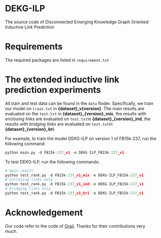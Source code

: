 # DEKG-ILP
The source code of Disconnected Emerging Knowledge Graph Oriented Inductive Link Prediction


# Requirements
The required packages are listed in `requirement.txt`


# The extended inductive link prediction experiments
All train and test data can be found in the `data` floder. Specifically, we train our model on `train.txt` in **{dataset}_v{version}**. The main results are evaluated on the `test.txt` in **{dataset}_{version}_mix**, the results with *enclosing links* are evaluated on `test.txt`in **{dataset}_{version}_ind**, the results with *bridging links* are evaluated on `test.txt`in **{dataset}_{version}_bri**.

For example, to train the model DEKG-ILP on version 1 of FB15k-237, run the following command:
``` python
python main.py -d FB15k-237_v1 -e DEKG-ILP_FB15k-237_v1
```
To test DEKG-ILP, run the following commands:
``` python
# main result
python test_rank.py -d FB15k-237_v1_mix -e DEKG-ILP_FB15k-237_v1
# enclosing links only
python test_rank.py -d FB15k-237_v1_ind -e DEKG-ILP_FB15k-237_v1
# bridging links only
python test_rank.py -d FB15k-237_v1_bri -e DEKG-ILP_FB15k-237_v1
```


# Acknowledgement
Our code refer to the code of [Grail](https://github.com/kkteru/grail). Thanks for their contributions very much.